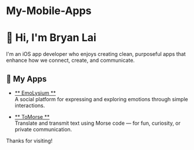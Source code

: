 # My-Mobile-Apps
# 👋 Hi, I'm Bryan Lai

I'm an iOS app developer who enjoys creating clean, purposeful apps that enhance how we connect, create, and communicate.

## 📱 My Apps

- [** EmoLysium **](https://apps.apple.com/us/app/emolysium/id6581482810)  
  A social platform for expressing and exploring emotions through simple interactions.

- [** ToMorse **](https://apps.apple.com/us/app/tomorse/id6748327866)  
  Translate and transmit text using Morse code — for fun, curiosity, or private communication.

Thanks for visiting!
